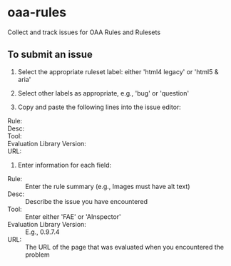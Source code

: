 # oaa-rules
Collect and track issues for OAA Rules and Rulesets

## To submit an issue

1. Select the appropriate ruleset label: either 'html4 legacy' or 'html5 & aria'

1. Select other labels as appropriate, e.g., 'bug' or 'question'

1. Copy and paste the following lines into the issue editor:

  Rule:<br>
  Desc:<br>
  Tool:<br>
  Evaluation Library Version:<br>
  URL:

1. Enter information for each field:

  <dl>
  <dt>Rule:</dt>
  <dd>Enter the rule summary (e.g., Images must have alt text)</dd>

  <dt>Desc:</dt>
  <dd>Describe the issue you have encountered</dd>

  <dt>Tool:</dt>
  <dd>Enter either 'FAE' or 'AInspector'</dd>

  <dt>Evaluation Library Version:</dt>
  <dd>E.g., 0.9.7.4</dd>

  <dt>URL:</dt>
  <dd>The URL of the page that was evaluated when you encountered the problem</dd>
  </dl>
